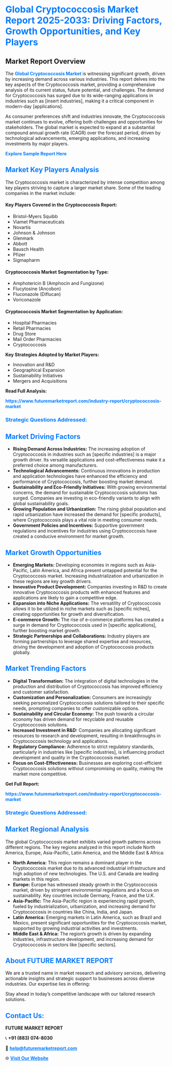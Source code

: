 <h1 style="color: #007BFF;">Global Cryptococcosis Market Report 2025-2033: Driving Factors, Growth Opportunities, and Key Players</h1>

<section id="overview">
<h2>Market Report Overview</h2>
<p>The <a href="https://www.futuremarketreport.com/industry-report/cryptococcosis-market" style="color: #007BFF; text-decoration: none;"><strong>Global Cryptococcosis Market</strong></a> is witnessing significant growth, driven by increasing demand across various industries. This report delves into the key aspects of the Cryptococcosis market, providing a comprehensive analysis of its current status, future potential, and challenges. The demand for Cryptococcosis has surged due to its wide-ranging applications in industries such as [insert industries], making it a critical component in modern-day [applications].</p>
<p>As consumer preferences shift and industries innovate, the Cryptococcosis market continues to evolve, offering both challenges and opportunities for stakeholders. The global market is expected to expand at a substantial compound annual growth rate (CAGR) over the forecast period, driven by technological advancements, emerging applications, and increasing investments by major players.</p>
</section>

<section id="overview">
<p><a href="https://www.futuremarketreport.com/request-sample/reportId=125626" style="color: #007BFF; text-decoration: none;"><strong>Explore Sample Report Here</strong></a></p>
</section>

<section id="key-players">
<h2 style="color: #007BFF;">Market Key Players Analysis</h2>
<p>The Cryptococcosis market is characterized by intense competition among key players striving to capture a larger market share. Some of the leading companies in the market include:</p>
<h4>Key Players Covered in the Cryptococcosis Report:</h4>
<ul><li>Bristol-Myers Squibb</li><li>Viamet Pharmaceuticals</li><li>Novartis</li><li>Johnson &amp; Johnson</li><li>Glenmark</li><li>Abbott</li><li>Bausch Health</li><li>Pfizer</li><li>Sigmapharm</li></ul>
<h4>Cryptococcosis Market Segmentation by Type:</h4>
<ul><li>Amphotericin B (Amphocin and Fungizone)</li><li>Flucytosine (Ancobon)</li><li>Fluconazole (Diflucan)</li><li>Voriconazole</li></ul>

<h4>Cryptococcosis Market Segmentation by Application:</h4>
<ul><li>Hospital Pharmacies</li><li>Retail Pharmacies</li><li>Drug Store</li><li>Mail Order Pharmacies</li><li>Cryptococcosis</li></ul>
<p><strong>Key Strategies Adopted by Market Players:</strong></p>
<ul>
<li>Innovation and R&D</li>
<li>Geographical Expansion</li>
<li>Sustainability Initiatives</li>
<li>Mergers and Acquisitions</li>
</ul>
</section>

<section>
<p><strong>Read Full Analysis: </strong></p><a href="https://www.futuremarketreport.com/industry-report/cryptococcosis-market" style="color: #007BFF; text-decoration: none;"><strong>https://www.futuremarketreport.com/industry-report/cryptococcosis-market</strong></a>
<h3 style="color: #007BFF;">Strategic Questions Addressed:</h3>
</section>

<section id="driving-factors">
<h2 style="color: #007BFF;">Market Driving Factors</h2>
<ul>
<li><strong>Rising Demand Across Industries:</strong> The increasing adoption of Cryptococcosis in industries such as [specific industries] is a major growth driver. Its versatile applications and cost-effectiveness make it a preferred choice among manufacturers.</li>
<li><strong>Technological Advancements:</strong> Continuous innovations in production and application technologies have enhanced the efficiency and performance of Cryptococcosis, further boosting market demand.</li>
<li><strong>Sustainability and Eco-Friendly Initiatives:</strong> With growing environmental concerns, the demand for sustainable Cryptococcosis solutions has surged. Companies are investing in eco-friendly variants to align with global sustainability goals.</li>
<li><strong>Growing Population and Urbanization:</strong> The rising global population and rapid urbanization have increased the demand for [specific products], where Cryptococcosis plays a vital role in meeting consumer needs.</li>
<li><strong>Government Policies and Incentives:</strong> Supportive government regulations and incentives for industries using Cryptococcosis have created a conducive environment for market growth.</li>
</ul>
</section>

<section id="growth-opportunities">
<h2 style="color: #007BFF;">Market Growth Opportunities</h2>
<ul>
<li><strong>Emerging Markets:</strong> Developing economies in regions such as Asia-Pacific, Latin America, and Africa present untapped potential for the Cryptococcosis market. Increasing industrialization and urbanization in these regions are key growth drivers.</li>
<li><strong>Innovative Product Development:</strong> Companies investing in R&D to create innovative Cryptococcosis products with enhanced features and applications are likely to gain a competitive edge.</li>
<li><strong>Expansion into Niche Applications:</strong> The versatility of Cryptococcosis allows it to be utilized in niche markets such as [specific niches], creating opportunities for growth and diversification.</li>
<li><strong>E-commerce Growth:</strong> The rise of e-commerce platforms has created a surge in demand for Cryptococcosis used in [specific applications], further boosting market growth.</li>
<li><strong>Strategic Partnerships and Collaborations:</strong> Industry players are forming partnerships to leverage shared expertise and resources, driving the development and adoption of Cryptococcosis products globally.</li>
</ul>
</section>

<section id="trending-factors">
<h2 style="color: #007BFF;">Market Trending Factors</h2>
<ul>
<li><strong>Digital Transformation:</strong> The integration of digital technologies in the production and distribution of Cryptococcosis has improved efficiency and customer satisfaction.</li>
<li><strong>Customization and Personalization:</strong> Consumers are increasingly seeking personalized Cryptococcosis solutions tailored to their specific needs, prompting companies to offer customizable options.</li>
<li><strong>Sustainability and Circular Economy:</strong> The push towards a circular economy has driven demand for recyclable and reusable Cryptococcosis solutions.</li>
<li><strong>Increased Investment in R&D:</strong> Companies are allocating significant resources to research and development, resulting in breakthroughs in Cryptococcosis technology and applications.</li>
<li><strong>Regulatory Compliance:</strong> Adherence to strict regulatory standards, particularly in industries like [specific industries], is influencing product development and quality in the Cryptococcosis market.</li>
<li><strong>Focus on Cost-Effectiveness:</strong> Businesses are exploring cost-efficient Cryptococcosis solutions without compromising on quality, making the market more competitive.</li>
</ul>
</section>

<section>
<p><strong>Get Full Report: </strong></p><a href="https://www.futuremarketreport.com/industry-report/cryptococcosis-market" style="color: #007BFF; text-decoration: none;"><strong>https://www.futuremarketreport.com/industry-report/cryptococcosis-market</strong></a>
<h3 style="color: #007BFF;">Strategic Questions Addressed:</h3>
</section>


<section id="regional-analysis">
<h2 style="color: #007BFF;">Market Regional Analysis</h2>
<p>The global Cryptococcosis market exhibits varied growth patterns across different regions. The key regions analyzed in this report include North America, Europe, Asia-Pacific, Latin America, and the Middle East & Africa:</p>
<ul>
<li><strong>North America:</strong> This region remains a dominant player in the Cryptococcosis market due to its advanced industrial infrastructure and high adoption of new technologies. The U.S. and Canada are leading markets in this region.</li>
<li><strong>Europe:</strong> Europe has witnessed steady growth in the Cryptococcosis market, driven by stringent environmental regulations and a focus on sustainability. Key countries include Germany, France, and the U.K.</li>
<li><strong>Asia-Pacific:</strong> The Asia-Pacific region is experiencing rapid growth, fueled by industrialization, urbanization, and increasing demand for Cryptococcosis in countries like China, India, and Japan.</li>
<li><strong>Latin America:</strong> Emerging markets in Latin America, such as Brazil and Mexico, present significant opportunities for the Cryptococcosis market, supported by growing industrial activities and investments.</li>
<li><strong>Middle East & Africa:</strong> The region’s growth is driven by expanding industries, infrastructure development, and increasing demand for Cryptococcosis in sectors like [specific sectors].</li>
</ul>
</section>

<footer>
<h2 style="color: #007BFF;">About FUTURE MARKET REPORT</h2>
<p>We are a trusted name in market research and advisory services, delivering actionable insights and strategic support to businesses across diverse industries. Our expertise lies in offering:</p>

<p>Stay ahead in today’s competitive landscape with our tailored research solutions.</p>

<h2 style="color: #007BFF;">Contact Us:</h2>
<p><strong>FUTURE MARKET REPORT</strong></p>
<p>📞 <strong>+91 (883) 074-8030</strong></p>
<p>📧 <strong><a href="mailto:help@futuremarketreport.com" style="color: #007BFF;">help@futuremarketreport.com</a></strong></p>
<p>🌐 <strong><a href="https://www.futuremarketreport.com/" style="color: #007BFF;">Visit Our Website</a></strong></p>
</footer>